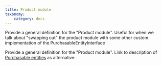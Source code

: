 ```yaml
---
title: Product module
taxonomy:
    category: docs
---
```


Provide a general definition for the "Product module". Useful for when we talk about "swapping out" the product module with some other custom implementation of the PurchasableEntityInterface

Provide a general definition for the "Product module". Link to description of [Purchasable entities](02.product-architecture/04.product-architecture#purchasable-entities) as alternative.